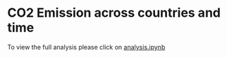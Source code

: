 # CO2 Emission across countries and time
To view the full analysis please click on [analysis.ipynb](https://github.com/AshwinG-2003/co2-emission/blob/main/analysis.ipynb)
